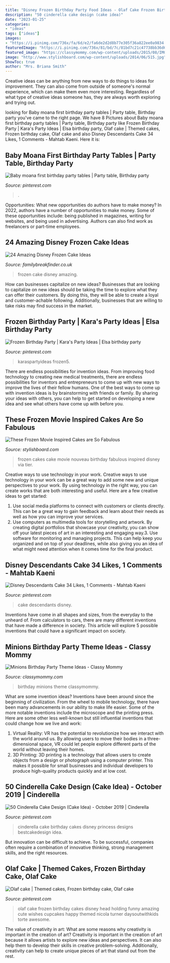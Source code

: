 ```yaml
---
title: "Disney Frozen Birthday Party Food Ideas - Olaf Cake Frozen Birthday Cakes Disney Head Holding Funny Amazing Cute Wishes Cupcakes Happy Themed Nicola Turner Daysoutwithkids Torte Awesome"
description: "50 cinderella cake design (cake idea)"
date: "2023-01-25"
categories:
- "ideas"
tags: ["ideas"]
images:
- "https://i.pinimg.com/736x/fa/6d/e2/fa6de2d2d8b77e305f36a822ee0a9834.jpg"
featuredImage: "https://i.pinimg.com/736x/81/bd/7c/81bd7c21c47738bb36d6131869f8a17f--olaf-frozen-cake-olaf-cake.jpg"
featured_image: "https://classymommy.com/wp-content/uploads/2015/08/IMG_0598.jpg"
image: "http://www.stylishboard.com/wp-content/uploads/2014/06/515.jpg"
ShowToc: true
author: "Mrs. Briana Smith"
---
```



Creative ideas can be anything from new ways to do things to ideas for improvement. They can also come from outside of someone's normal experience, which can make them even more interesting. Regardless of what type of creative ideas someone has, they are always worth exploring and trying out.

	

		
looking for Baby moana first birthday party tables | Party table, Birthday party you've came to the right page. We have 8 Pictures about Baby moana first birthday party tables | Party table, Birthday party like Frozen Birthday Party | Kara&#039;s Party Ideas | Elsa birthday party, Olaf cake | Themed cakes, Frozen birthday cake, Olaf cake and also Disney Descendants Cake 34 Likes, 1 Comments - Mahtab Kaeni. Here it is:
		
    
## Baby Moana First Birthday Party Tables | Party Table, Birthday Party

<img loading=lazy src="https://i.pinimg.com/736x/0d/68/b3/0d68b3bacb232415146de138b5e0cdb7.jpg" onerror="this.onerror=null;this.src='https://tse1.mm.bing.net/th?id=OIP.g_dQr1Z8JRUVWqzBKCPRTQHaJ3&amp;pid=15.1';" alt="Baby moana first birthday party tables | Party table, Birthday party">

_Source: pinterest.com_

>. 

	

Opportunities: What new opportunities do authors have to make money?
In 2022, authors have a number of opportunities to make money. Some of these opportunities include: being published in magazines, writing for websites, and being used in advertising. Authors can also find work as freelancers or part-time employees.

    
## 24 Amazing Disney Frozen Cake Ideas

<img loading=lazy src="https://www.familybreakfinder.co.uk/wp-content/uploads/2014/09/F12-1.jpg" onerror="this.onerror=null;this.src='https://tse3.mm.bing.net/th?id=OIP.KiefoGCm1s3kb8Wv0L0-hQHaLH&amp;pid=15.1';" alt="24 Amazing Disney Frozen Cake Ideas">

_Source: familybreakfinder.co.uk_

>frozen cake disney amazing. 

	

How can businesses capitalize on new ideas?
Businesses that are looking to capitalize on new ideas should be taking the time to explore what they can offer their customers. By doing this, they will be able to create a loyal and customer-achable following. Additionally, businesses that are willing to take risks may find success in the market.

    
## Frozen Birthday Party | Kara&#039;s Party Ideas | Elsa Birthday Party

<img loading=lazy src="https://i.pinimg.com/736x/f1/6e/c0/f16ec05beb7083c0e07ea5a0db17ed5b.jpg" onerror="this.onerror=null;this.src='https://tse3.mm.bing.net/th?id=OIP.taxr-xQXlDsANraVIujyKAHaNK&amp;pid=15.1';" alt="Frozen Birthday Party | Kara&#039;s Party Ideas | Elsa birthday party">

_Source: pinterest.com_

>karaspartyideas frozen5. 

	

There are endless possibilities for invention ideas. From improving food technology to creating new medical treatments, there are endless possibilities for inventors and entrepreneurs to come up with new ways to improve the lives of their fellow humans. One of the best ways to come up with invention ideas is by brainstorming with friends or family. By sharing your ideas with others, you can help to get started on developing a new idea and see what others have come up with before you.

    
## These Frozen Movie Inspired Cakes Are So Fabulous

<img loading=lazy src="http://www.stylishboard.com/wp-content/uploads/2014/06/515.jpg" onerror="this.onerror=null;this.src='https://tse2.mm.bing.net/th?id=OIP.hQhc0U7o3By3ANNge_DrLwHaKZ&amp;pid=15.1';" alt="These Frozen Movie Inspired Cakes are So Fabulous">

_Source: stylishboard.com_

>frozen cakes cake movie nouveau birthday fabulous inspired disney via tier. 

	

Creative ways to use technology in your work.
Creative ways to use technology in your work can be a great way to add some new and unique perspectives to your work. By using technology in the right way, you can create works that are both interesting and useful. Here are a few creative ideas to get started: 
1. Use social media platforms to connect with customers or clients directly. This can be a great way to gain feedback and learn about their needs as well as how you can improve your services.
2. Use computers as multimedia tools for storytelling and artwork. By creating digital portfolios that showcase your creativity, you can show off your latest pieces of art in an interesting and engaging way.3. Use software for monitoring and managing projects. This can help keep you organized and on top of your deadlines, while also giving you an idea of what might need attention when it comes time for the final product.
    
## Disney Descendants Cake 34 Likes, 1 Comments - Mahtab Kaeni

<img loading=lazy src="https://i.pinimg.com/736x/0e/50/a0/0e50a0e575ea408be046dba2ab9150e7.jpg" onerror="this.onerror=null;this.src='https://tse2.mm.bing.net/th?id=OIP.xYSWmOW4iQ2ZIuc6UhMMaQHaJQ&amp;pid=15.1';" alt="Disney Descendants Cake 34 Likes, 1 Comments - Mahtab Kaeni">

_Source: pinterest.com_

>cake descendants disney. 

	

Inventions have come in all shapes and sizes, from the everyday to the unheard of. From calculators to cars, there are many different inventions that have made a difference in society. This article will explore 5 possible inventions that could have a significant impact on society.

    
## Minions Birthday Party Theme Ideas - Classy Mommy

<img loading=lazy src="https://classymommy.com/wp-content/uploads/2015/08/IMG_0598.jpg" onerror="this.onerror=null;this.src='https://tse3.mm.bing.net/th?id=OIP.9BjioKepljnWhUz8jmRmqAHaKX&amp;pid=15.1';" alt="Minions Birthday Party Theme Ideas - Classy Mommy">

_Source: classymommy.com_

>birthday minions theme classymommy. 

	

What are some invention ideas?
Inventions have been around since the beginning of civilization. From the wheel to mobile technology, there have been many advancements in our ability to make life easier. Some of the more notable inventions include the microscope and the printing press. Here are some other less well-known but still influential inventions that could change how we live and work:
1) Virtual Reality: VR has the potential to revolutionize how we interact with the world around us. By allowing users to move their bodies in a three-dimensional space, VR could let people explore different parts of the world without leaving their homes.
2) 3D Printing: 3D printing is a technology that allows users to create objects from a design or photograph using a computer printer. This makes it possible for small businesses and individual developers to produce high-quality products quickly and at low cost.

    
## 50 Cinderella Cake Design (Cake Idea) - October 2019 | Cinderella

<img loading=lazy src="https://i.pinimg.com/736x/fa/6d/e2/fa6de2d2d8b77e305f36a822ee0a9834.jpg" onerror="this.onerror=null;this.src='https://tse1.mm.bing.net/th?id=OIP.rE6QyA4GzRvmCAdqxTqGngHaJQ&amp;pid=15.1';" alt="50 Cinderella Cake Design (Cake Idea) - October 2019 | Cinderella">

_Source: pinterest.com_

>cinderella cake birthday cakes disney princess designs bestcakedesign idea. 

	

But innovation can be difficult to achieve. To be successful, companies often require a combination of innovative thinking, strong management skills, and the right resources.

    
## Olaf Cake | Themed Cakes, Frozen Birthday Cake, Olaf Cake

<img loading=lazy src="https://i.pinimg.com/736x/81/bd/7c/81bd7c21c47738bb36d6131869f8a17f--olaf-frozen-cake-olaf-cake.jpg" onerror="this.onerror=null;this.src='https://tse1.mm.bing.net/th?id=OIP.9rDy5Xz8t17CBkv5cGQYpADHEs&amp;pid=15.1';" alt="Olaf cake | Themed cakes, Frozen birthday cake, Olaf cake">

_Source: pinterest.com_

>olaf cake frozen birthday cakes disney head holding funny amazing cute wishes cupcakes happy themed nicola turner daysoutwithkids torte awesome. 

	

The value of creativity in art: What are some reasons why creativity is important in the creation of art?
Creativity is important in the creation of art because it allows artists to explore new ideas and perspectives. It can also help them to develop their skills in creative problem-solving. Additionally, creativity can help to create unique pieces of art that stand out from the rest.

